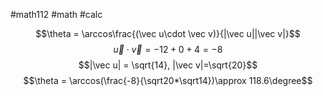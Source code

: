 #math112 #math #calc 

$$\theta = \arccos\frac{(\vec u\cdot \vec v)}{|\vec u||\vec v|}$$
$$\vec u \cdot \vec v= -12 + 0 +4=-8$$
$$|\vec u| = \sqrt{14}, |\vec v|=\sqrt{20}$$
$$\theta = \arccos(\frac{-8}{\sqrt20*\sqrt14})\approx 118.6\degree$$

